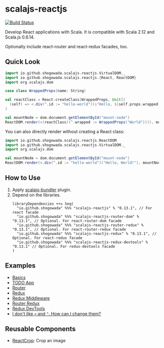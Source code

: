 # scalajs-reactjs

[![Build Status](https://travis-ci.org/shogowada/scalajs-reactjs.svg?branch=master)](https://travis-ci.org/shogowada/scalajs-reactjs)

Develop React applications with Scala. It is compatible with Scala 2.12 and Scala.js 0.6.14.

Optionally include react-router and react-redux facades, too.

## Quick Look

```scala
import io.github.shogowada.scalajs.reactjs.VirtualDOM._
import io.github.shogowada.scalajs.reactjs.{React, ReactDOM}
import org.scalajs.dom

case class WrappedProps(name: String)

val reactClass = React.createClass[WrappedProps, Unit](
  (self) => <.div(^.id := "hello-world")(s"Hello, ${self.props.wrapped.name}!")
)

val mountNode = dom.document.getElementById("mount-node")
ReactDOM.render(<(reactClass)(^.wrapped := WrappedProps("World"))(), mountNode)
```

You can also directly render without creating a React class:

```scala
import io.github.shogowada.scalajs.reactjs.ReactDOM
import io.github.shogowada.scalajs.reactjs.VirtualDOM._
import org.scalajs.dom

val mountNode = dom.document.getElementById("mount-node")
ReactDOM.render(<.div(^.id := "hello-world")("Hello, World!"), mountNode)
```

## How to Use

1. Apply [scalajs-bundler](https://scalacenter.github.io/scalajs-bundler/getting-started.html) plugin.
2. Depend on the libraries.
   ```
   libraryDependencies ++= Seq(
     "io.github.shogowada" %%% "scalajs-reactjs" % "0.13.1", // For react facade
     "io.github.shogowada" %%% "scalajs-reactjs-router-dom" % "0.13.1", // Optional. For react-router-dom facade
     "io.github.shogowada" %%% "scalajs-reactjs-router-redux" % "0.13.1", // Optional. For react-router-redux facade
     "io.github.shogowada" %%% "scalajs-reactjs-redux" % "0.13.1", // Optional. For react-redux facade
     "io.github.shogowada" %%% "scalajs-reactjs-redux-devtools" % "0.13.1" // Optional. For redux-devtools facade
   )
   ```

## Examples

- [Basics](/example)
- [TODO App](/example/todo-app/src/main/scala/io/github/shogowada/scalajs/reactjs/example/todoapp/Main.scala)
- [Router](/example/routing/src/main/scala/io/github/shogowada/scalajs/reactjs/example/router/Main.scala)
- [Redux](/example/todo-app-redux/src/main/scala/io/github/shogowada/scalajs/reactjs/example/todoappredux)
- [Redux Middleware](/example/redux-middleware/src/main/scala/io/github/shogowada/scalajs/reactjs/example/redux/middleware/Main.scala)
- [Router Redux](/example/router-redux/src/main/scala/io/github/shogowada/scalajs/reactjs/example/router/redux/Main.scala)
- [Redux DevTools](/example/redux-devtools/src/main/scala/io/github/shogowada/scalajs/reactjs/example/redux/devtools/Main.scala)
- [I don't like `<` and `^`. How can I change them?](/example/custom-virtual-dom)

## Reusable Components

- [ReactCrop](https://github.com/shogowada/scalajs-reactjs-image-crop): Crop an image
